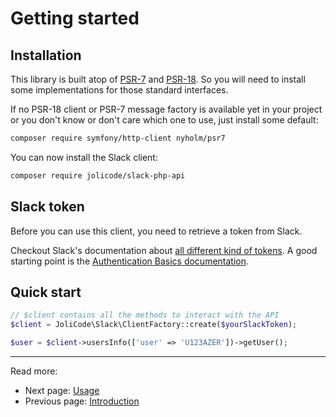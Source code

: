 # Getting started

## Installation

This library is built atop of [PSR-7](https://www.php-fig.org/psr/psr-7/) and
[PSR-18](https://www.php-fig.org/psr/psr-18/). So you will need to install some
implementations for those standard interfaces.

If no PSR-18 client or PSR-7 message factory is available yet in your project
or you don't know or don't care which one to use, just install some default:

```bash
composer require symfony/http-client nyholm/psr7
```

You can now install the Slack client:

```bash
composer require jolicode/slack-php-api
```

## Slack token

Before you can use this client, you need to retrieve a token from Slack.

Checkout Slack's documentation about [all different kind of tokens](https://api.slack.com/authentication/token-types).
A good starting point is the [Authentication Basics documentation](https://api.slack.com/authentication/basics).

## Quick start

```php
// $client contains all the methods to interact with the API
$client = JoliCode\Slack\ClientFactory::create($yourSlackToken);

$user = $client->usersInfo(['user' => 'U123AZER'])->getUser();
```

***

Read more:
- Next page: [Usage](2-usage.md)
- Previous page: [Introduction](index.md)
